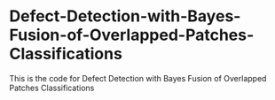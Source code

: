 # Defect-Detection-with-Bayes-Fusion-of-Overlapped-Patches-Classifications
This is the code for Defect Detection with Bayes Fusion of Overlapped Patches Classifications
